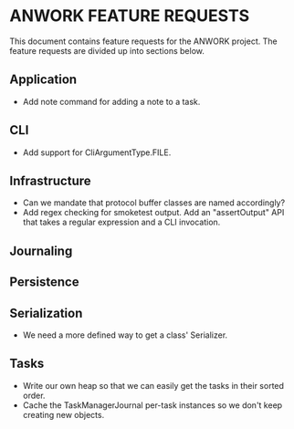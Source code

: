 # ANWORK FEATURE REQUESTS

This document contains feature requests for the ANWORK project. The feature requests are divided up
into sections below.

## Application
- Add note command for adding a note to a task.

## CLI
- Add support for CliArgumentType.FILE.

## Infrastructure
- Can we mandate that protocol buffer classes are named accordingly?
- Add regex checking for smoketest output. Add an "assertOutput" API that takes a regular
  expression and a CLI invocation. 

## Journaling

## Persistence

## Serialization
- We need a more defined way to get a class' Serializer.

## Tasks
- Write our own heap so that we can easily get the tasks in their sorted order.
- Cache the TaskManagerJournal per-task instances so we don't keep creating new objects.